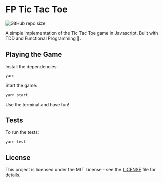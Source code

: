 # FP Tic Tac Toe
![GitHub repo size](https://img.shields.io/github/repo-size/alefeans/fp-tic-tac-toe?style=for-the-badge)

A simple implementation of the Tic Tac Toe game in Javascript. Built with TDD and Functional Programming 💙.

## Playing the Game

Install the dependencies:

```sh
yarn
```

Start the game:

```sh
yarn start
```

Use the terminal and have fun!

## Tests

To run the tests:

```sh
yarn test
```

## License

This project is licensed under the MIT License - see the [LICENSE](LICENSE) file for details.